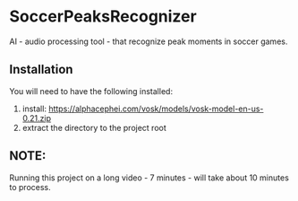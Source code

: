 # SoccerPeaksRecognizer
AI - audio processing tool - that recognize peak moments in soccer games.

## Installation
You will need to have the following installed:

1. install: https://alphacephei.com/vosk/models/vosk-model-en-us-0.21.zip
2. extract the directory to the project root


## NOTE:
Running this project on a long video - 7 minutes - will take about 10 minutes to process.